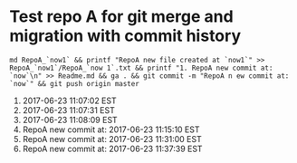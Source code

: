 # Test repo A for git merge and migration with commit history

```
md RepoA_`now1` && printf "RepoA new file created at `now1`" >> RepoA_`now1`/RepoA_`now 1`.txt && printf "1. RepoA new commit at: `now`\n" >> Readme.md && ga . && git commit -m "RepoA n ew commit at: `now`" && git push origin master
```

1. 2017-06-23 11:07:02 EST 
1. 2017-06-23 11:07:31 EST
1. 2017-06-23 11:08:09 EST
1. RepoA new commit at: 2017-06-23 11:15:10 EST
1. RepoA new commit at: 2017-06-23 11:31:00 EST
1. RepoA new commit at: 2017-06-23 11:37:39 EST

